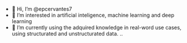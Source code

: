 - 👋 Hi, I’m @epcervantes7 
- 👀 I’m interested in artificial inteligence, machine learning and deep learning
- 🌱 I’m currently using the adquired knowledge in real-word use cases, using structurated and unstructurated data.
..

<!---
epcervantes7/epcervantes7 is a ✨ special ✨ repository because its `README.md` (this file) appears on your GitHub profile.
You can click the Preview link to take a look at your changes.
--->
